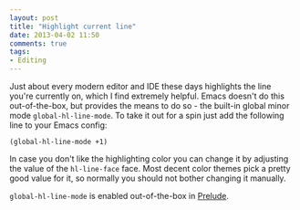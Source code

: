```yaml
---
layout: post
title: "Highlight current line"
date: 2013-04-02 11:50
comments: true
tags:
- Editing
---
```


Just about every modern editor and IDE these days highlights the line
you're currently on, which I find extremely helpful. Emacs doesn't do
this out-of-the-box, but provides the means to do so - the built-in
global minor mode `global-hl-line-mode`. To take it out for a spin
just add the following line to your Emacs config:

``` elisp
(global-hl-line-mode +1)
```

In case you don't like the highlighting color you can change it by
adjusting the value of the `hl-line-face` face. Most decent color themes
pick a pretty good value for it, so normally you should not bother
changing it manually.

`global-hl-line-mode` is enabled out-of-the-box in
[Prelude](https://github.com/bbatsov/prelude).
